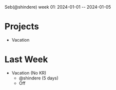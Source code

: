 Seb(@shindere) week 01: 2024-01-01 -- 2024-01-05

# Projects

- Vacation

# Last Week

- Vacation (No KR)
  - @shindere (5 days)
  - Off
